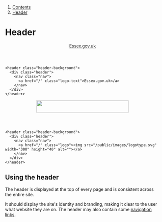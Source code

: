 <div class="breadcrumbs">
  <ol>
    <li><a href="/docs/core/contents">Contents</a></li>
    <li><a href="#">Header</a></li>
  </ol>
</div>

# Header

<header class="header-background">
  <div class="header">
    <nav class="nav">
      <a href="/" class="logo-text">Essex.gov.uk</a>
    </nav>
  </div>
</header>

    <header class="header-background">
      <div class="header">
        <nav class="nav">
          <a href="/" class="logo-text">Essex.gov.uk</a>
        </nav>
      </div>
    </header>

<header class="header-background">
  <div class="header">
    <nav class="nav">
      <a href="/" class="logo"><img src="/public/images/logotype.svg" width="300" height="40" alt=""></a>
    </nav>
  </div>
</header>

    <header class="header-background">
      <div class="header">
        <nav class="nav">
          <a href="/" class="logo"><img src="/public/images/logotype.svg" width="300" height="40" alt=""></a>
        </nav>
      </div>
    </header>


## Using the header

The header is displayed at the top of every page and is consistent across the entire site.

It should display the site's identity and branding, making it clear to the user what website they are on. The header may also contain some <a href="/docs/core/elements/nav">navigation links</a>.  
